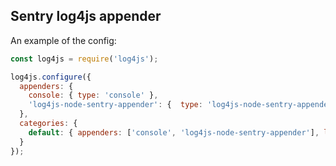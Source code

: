 ## Sentry log4js appender

An example of the config:
```javascript
const log4js = require('log4js');

log4js.configure({
  appenders: {
    console: { type: 'console' },
    'log4js-node-sentry-appender': {  type: 'log4js-node-sentry-appender', dns: 'https://{KEYS}@{HOST}/{PROJECT_ID}' }
  },
  categories: {
    default: { appenders: ['console', 'log4js-node-sentry-appender'], level: 'error' }
  }
});
```

